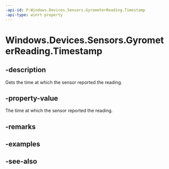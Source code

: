 ----api-id: P:Windows.Devices.Sensors.GyrometerReading.Timestamp
-api-type: winrt property
---<!-- Property syntaxpublic Windows.Foundation.DateTime Timestamp { get; }--># Windows.Devices.Sensors.GyrometerReading.Timestamp## -descriptionGets the time at which the sensor reported the reading.## -property-valueThe time at which the sensor reported the reading.## -remarks## -examples## -see-also